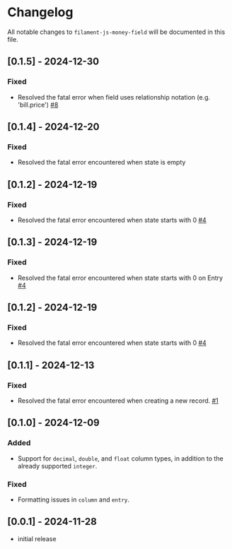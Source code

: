 # Changelog

All notable changes to `filament-js-money-field` will be documented in this file.

## [0.1.5] - 2024-12-30

### Fixed
- Resolved the fatal error when field uses relationship notation (e.g. 'bill.price') [#8](https://github.com/tuxones/filament-js-money-field/issues/8)

## [0.1.4] - 2024-12-20

### Fixed
- Resolved the fatal error encountered when state is empty

## [0.1.2] - 2024-12-19

### Fixed
- Resolved the fatal error encountered when state starts with 0 [#4](https://github.com/tuxones/filament-js-money-field/issues/4)

## [0.1.3] - 2024-12-19

### Fixed
- Resolved the fatal error encountered when state starts with 0 on Entry [#4](https://github.com/tuxones/filament-js-money-field/issues/4)

## [0.1.2] - 2024-12-19

### Fixed
- Resolved the fatal error encountered when state starts with 0 [#4](https://github.com/tuxones/filament-js-money-field/issues/4)

## [0.1.1] - 2024-12-13

### Fixed
- Resolved the fatal error encountered when creating a new record. [#1](https://github.com/tuxones/filament-js-money-field/issues/1)

## [0.1.0] - 2024-12-09

### Added
- Support for `decimal`, `double`, and `float` column types, in addition to the already supported `integer`.

### Fixed
- Formatting issues in `column` and `entry`.

## [0.0.1] - 2024-11-28

- initial release
